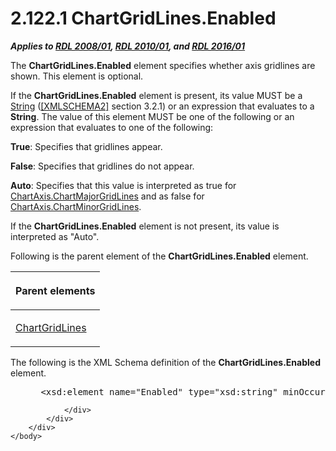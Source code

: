 <html dir="LTR" xmlns:mshelp="http://msdn.microsoft.com/mshelp" xmlns:ddue="http://ddue.schemas.microsoft.com/authoring/2003/5" xmlns:xlink="http://www.w3.org/1999/xlink" xmlns:tool="http://www.microsoft.com/tooltip">
    <head>
        <meta http-equiv="Content-Type" content="text/html; CHARSET=utf-8"></meta>
        <meta name="save" content="history"></meta>
        <title>2.122.1 ChartGridLines.Enabled</title>
        <xml>
            <mshelp:toctitle title="2.122.1 ChartGridLines.Enabled"></mshelp:toctitle>
            <mshelp:rltitle title="[MS-RDL]: ChartGridLines.Enabled"></mshelp:rltitle>
            <mshelp:keyword index="A" term="094b1f2b-031f-4644-a8e0-87c9cedbdd73"></mshelp:keyword>
            <mshelp:attr name="DCSext.ContentType" value="open specification"></mshelp:attr>
            <mshelp:attr name="AssetID" value="094b1f2b-031f-4644-a8e0-87c9cedbdd73"></mshelp:attr>
            <mshelp:attr name="TopicType" value="kbRef"></mshelp:attr>
            <mshelp:attr name="DCSext.Title" value="[MS-RDL]: ChartGridLines.Enabled" />
        </xml>
    </head>
    <body>
        <div id="header">
            <h1 class="heading">2.122.1 ChartGridLines.Enabled</h1>
        </div>
        <div id="mainSection">
            <div id="mainBody">
                <div id="allHistory" class="saveHistory"></div>
                <div id="sectionSection0" class="section" name="collapseableSection">
                    

<p><b><i>Applies to </i></b><a href="1e855f94-4617-47e4-b89e-0856c6cb420f.md"><b><i>RDL 2008/01</i></b></a><b><i>,
</i></b><a href="3428e690-a348-4ec7-8a6a-8efb42d2cdee.md"><b><i>RDL 2010/01</i></b></a><b><i>,
and </i></b><a href="52ce3983-2bfc-4e72-9359-42aaf5fe4509.md"><b><i>RDL 2016/01</i></b></a></p>

<p>The <b>ChartGridLines.Enabled</b> element specifies whether
axis gridlines are shown. This element is optional. </p>

<p>If the <b>ChartGridLines.Enabled</b> element is present, its
value MUST be a <a href="1ed81ef3-a683-45e3-aaad-bd2bbe71bc3d.md">String</a>
(<a href="https://go.microsoft.com/fwlink/?LinkId=90610">[XMLSCHEMA2]</a>
section 3.2.1) or an expression that evaluates to a <b>String</b>. The value of
this element MUST be one of the following or an expression that evaluates to
one of the following:</p>

<p><b>True</b>: Specifies that gridlines appear.</p>

<p><b>False</b>: Specifies that gridlines do not appear.</p>

<p><b>Auto</b>:
Specifies that this value is interpreted as true for <a href="5614f432-a214-48eb-80fd-51e304ffd830.md">ChartAxis.ChartMajorGridLines</a>
and as false for <a href="c083d5c2-388e-4e51-a4dd-55450cee4cc1.md">ChartAxis.ChartMinorGridLines</a>.</p>

<p>If the <b>ChartGridLines.Enabled</b> element is not present,
its value is interpreted as &quot;Auto&quot;.</p>

<p>Following is the parent element of the <b>ChartGridLines.Enabled</b>
element.</p>

<table>
 <thead>
  <tr>
   <th>
   <p>Parent elements</p>
   </th>
  </tr>
 </thead>
 <tr>
  <td>
  <p><a href="74c00dc9-5fa1-49e1-85e7-d294f7c9616e.md">ChartGridLines</a></p>
  </td>
 </tr>
</table>

<p>The following is the XML Schema definition of the <b>ChartGridLines.Enabled</b>
element.</p>

<dl>
<dd>
<div><pre> &lt;xsd:element name=&quot;Enabled&quot; type=&quot;xsd:string&quot; minOccurs=&quot;0&quot; /&gt;
</pre></div>
</dd></dl>


                </div>
            </div>
        </div>
    </body>
</html>